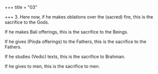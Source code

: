 +++
title = "03"

+++
3. Here now, if he makes oblations over the (sacred) fire, this is the sacrifice to the Gods.

If he makes Bali offerings, this is the sacrifice to the Beings.

If he gives (Piṇḍa offerings) to the Fathers, this is the sacrifice to the Fathers.

If he studies (Vedic) texts, this is the sacrifice to Brahman.

If he gives to men, this is the sacrifice to men.
